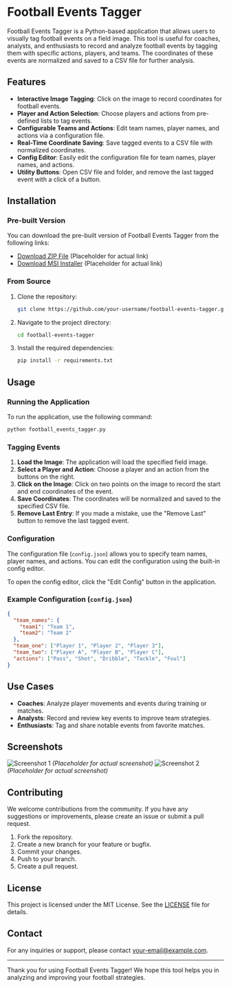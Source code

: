 # Football Events Tagger

Football Events Tagger is a Python-based application that allows users to visually tag football events on a field image. This tool is useful for coaches, analysts, and enthusiasts to record and analyze football events by tagging them with specific actions, players, and teams. The coordinates of these events are normalized and saved to a CSV file for further analysis.

## Features

- **Interactive Image Tagging**: Click on the image to record coordinates for football events.
- **Player and Action Selection**: Choose players and actions from pre-defined lists to tag events.
- **Configurable Teams and Actions**: Edit team names, player names, and actions via a configuration file.
- **Real-Time Coordinate Saving**: Save tagged events to a CSV file with normalized coordinates.
- **Config Editor**: Easily edit the configuration file for team names, player names, and actions.
- **Utility Buttons**: Open CSV file and folder, and remove the last tagged event with a click of a button.

## Installation

### Pre-built Version

You can download the pre-built version of Football Events Tagger from the following links:

- [Download ZIP File](#) (Placeholder for actual link)
- [Download MSI Installer](#) (Placeholder for actual link)

### From Source

1. Clone the repository:
   ```sh
   git clone https://github.com/your-username/football-events-tagger.git
   ```
2. Navigate to the project directory:
   ```sh
   cd football-events-tagger
   ```
3. Install the required dependencies:
   ```sh
   pip install -r requirements.txt
   ```

## Usage

### Running the Application

To run the application, use the following command:
```sh
python football_events_tagger.py
```

### Tagging Events

1. **Load the Image**: The application will load the specified field image.
2. **Select a Player and Action**: Choose a player and an action from the buttons on the right.
3. **Click on the Image**: Click on two points on the image to record the start and end coordinates of the event.
4. **Save Coordinates**: The coordinates will be normalized and saved to the specified CSV file.
5. **Remove Last Entry**: If you made a mistake, use the "Remove Last" button to remove the last tagged event.

### Configuration

The configuration file (`config.json`) allows you to specify team names, player names, and actions. You can edit the configuration using the built-in config editor.

To open the config editor, click the "Edit Config" button in the application.

### Example Configuration (`config.json`)

```json
{
  "team_names": {
    "team1": "Team 1",
    "team2": "Team 2"
  },
  "team_one": ["Player 1", "Player 2", "Player 3"],
  "team_two": ["Player A", "Player B", "Player C"],
  "actions": ["Pass", "Shot", "Dribble", "Tackle", "Foul"]
}
```

## Use Cases

- **Coaches**: Analyze player movements and events during training or matches.
- **Analysts**: Record and review key events to improve team strategies.
- **Enthusiasts**: Tag and share notable events from favorite matches.

## Screenshots

![Screenshot 1](screenshots/screenshot1.png) *(Placeholder for actual screenshot)*
![Screenshot 2](screenshots/screenshot2.png) *(Placeholder for actual screenshot)*

## Contributing

We welcome contributions from the community. If you have any suggestions or improvements, please create an issue or submit a pull request.

1. Fork the repository.
2. Create a new branch for your feature or bugfix.
3. Commit your changes.
4. Push to your branch.
5. Create a pull request.

## License

This project is licensed under the MIT License. See the [LICENSE](LICENSE) file for details.

## Contact

For any inquiries or support, please contact [your-email@example.com](mailto:your-email@example.com).

---

Thank you for using Football Events Tagger! We hope this tool helps you in analyzing and improving your football strategies.
